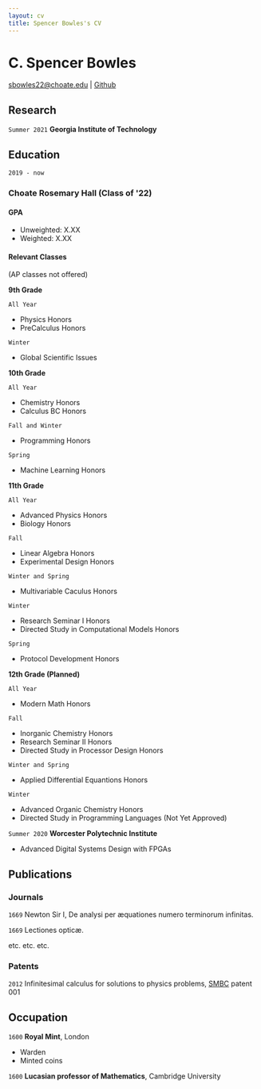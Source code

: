 ```yaml
---
layout: cv
title: Spencer Bowles's CV
---
```

# C. Spencer Bowles
<div id="webaddress">
<a href="sbowles22@choate.edu">sbowles22@choate.edu</a>
| <a href="https://github.com/sbowles22">Github</a>
</div>



## Research

`Summer 2021`
__Georgia Institute of Technology__



## Education

`2019 - now`
### Choate Rosemary Hall (Class of '22)

#### GPA
- Unweighted: X.XX 
- Weighted: X.XX 

#### Relevant Classes
(AP classes not offered)

__9th Grade__

`All Year`
- Physics Honors
- PreCalculus Honors

`Winter`
- Global Scientific Issues

__10th Grade__

`All Year`
- Chemistry Honors
- Calculus BC Honors

`Fall and Winter`
- Programming Honors

`Spring`
- Machine Learning Honors

__11th Grade__

`All Year`
- Advanced Physics Honors
- Biology Honors

`Fall`
- Linear Algebra Honors
- Experimental Design Honors

`Winter and Spring`
- Multivariable Caculus Honors

`Winter`
- Research Seminar I Honors
- Directed Study in Computational Models Honors

`Spring`
- Protocol Development Honors

__12th Grade (Planned)__

`All Year`
- Modern Math Honors

`Fall`
- Inorganic Chemistry Honors
- Research Seminar II Honors
- Directed Study in Processor Design Honors

`Winter and Spring`
- Applied Differential Equantions Honors

`Winter`
- Advanced Organic Chemistry Honors
- Directed Study in Programming Languages (Not Yet Approved)

`Summer 2020`
__Worcester Polytechnic Institute__
- Advanced Digital Systems Design with FPGAs

## Publications

<!-- A list is also available [online](http://scholar.google.co.uk/citations?user=LTOTl0YAAAAJ) -->

### Journals

`1669`
Newton Sir I, De analysi per æquationes numero terminorum infinitas. 

`1669`
Lectiones opticæ.

etc. etc. etc.

### Patents

`2012`
Infinitesimal calculus for solutions to physics problems, [SMBC](http://www.techdirt.com/articles/20121011/09312820678/if-patents-had-been-around-time-newton.shtml) patent 001


## Occupation

`1600`
__Royal Mint__, London

- Warden
- Minted coins

`1600`
__Lucasian professor of Mathematics__, Cambridge University



<!-- ### Footer

Last updated: May 2013 -->

